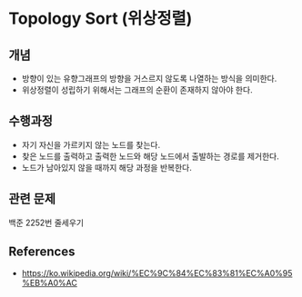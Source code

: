 # Topology Sort (위상정렬)

## 개념

- 방향이 있는 유향그래프의 방향을 거스르지 않도록 나열하는 방식을 의미한다.
- 위상정렬이 성립하기 위해서는 그래프의 순환이 존재하지 않아야 한다. 



## 수행과정

- 자기 자신을 가르키지 않는 노드를 찾는다.
- 찾은 노드를 출력하고 출력한 노드와 해당 노드에서 출발하는 경로를 제거한다. 
- 노드가 남아있지 않을 때까지 해당 과정을 반복한다.



## 관련 문제

백준 2252번 줄세우기



## References

- https://ko.wikipedia.org/wiki/%EC%9C%84%EC%83%81%EC%A0%95%EB%A0%AC